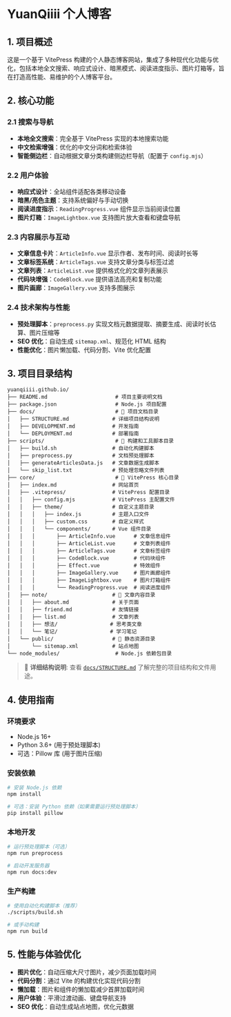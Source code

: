 # YuanQiiii 个人博客

## 1. 项目概述

这是一个基于 VitePress 构建的个人静态博客网站，集成了多种现代化功能与优化，包括本地全文搜索、响应式设计、暗黑模式、阅读进度指示、图片灯箱等，旨在打造高性能、易维护的个人博客平台。

## 2. 核心功能

### 2.1 搜索与导航
- **本地全文搜索**：完全基于 VitePress 实现的本地搜索功能
- **中文检索增强**：优化的中文分词和检索体验
- **智能侧边栏**：自动根据文章分类构建侧边栏导航（配置于 `config.mjs`）

### 2.2 用户体验
- **响应式设计**：全站组件适配各类移动设备
- **暗黑/亮色主题**：支持系统偏好与手动切换
- **阅读进度指示**：`ReadingProgress.vue` 组件显示当前阅读位置
- **图片灯箱**：`ImageLightbox.vue` 支持图片放大查看和键盘导航

### 2.3 内容展示与互动
- **文章信息卡片**：`ArticleInfo.vue` 显示作者、发布时间、阅读时长等
- **文章标签系统**：`ArticleTags.vue` 支持文章分类与标签过滤
- **文章列表**：`ArticleList.vue` 提供格式化的文章列表展示
- **代码块增强**：`CodeBlock.vue` 提供语法高亮和复制功能
- **图片画廊**：`ImageGallery.vue` 支持多图展示

### 2.4 技术架构与性能
- **预处理脚本**：`preprocess.py` 实现文档元数据提取、摘要生成、阅读时长估算、图片压缩等
- **SEO 优化**：自动生成 `sitemap.xml`、规范化 HTML 结构
- **性能优化**：图片懒加载、代码分割、Vite 优化配置

## 3. 项目目录结构

```
yuanqiiii.github.io/
├── README.md                      # 项目主要说明文档
├── package.json                   # Node.js 项目配置
├── docs/                          # 📁 项目文档目录
│   ├── STRUCTURE.md              # 详细项目结构说明
│   ├── DEVELOPMENT.md            # 开发指南
│   └── DEPLOYMENT.md             # 部署指南
├── scripts/                       # 📁 构建和工具脚本目录
│   ├── build.sh                  # 自动化构建脚本
│   ├── preprocess.py             # 文档预处理脚本
│   ├── generateArticlesData.js   # 文章数据生成脚本
│   └── skip_list.txt             # 预处理忽略文件列表
├── core/                          # 📁 VitePress 核心目录
│   ├── index.md                  # 网站首页
│   ├── .vitepress/               # VitePress 配置目录
│   │   ├── config.mjs            # VitePress 主配置文件
│   │   ├── theme/                # 自定义主题目录
│   │   │   ├── index.js          # 主题入口文件
│   │   │   ├── custom.css        # 自定义样式
│   │   │   └── components/       # Vue 组件目录
│   │   │       ├── ArticleInfo.vue      # 文章信息组件
│   │   │       ├── ArticleList.vue      # 文章列表组件
│   │   │       ├── ArticleTags.vue      # 文章标签组件
│   │   │       ├── CodeBlock.vue        # 代码块组件
│   │   │       ├── Effect.vue           # 特效组件
│   │   │       ├── ImageGallery.vue     # 图片画廊组件
│   │   │       ├── ImageLightbox.vue    # 图片灯箱组件
│   │   │       └── ReadingProgress.vue  # 阅读进度组件
│   ├── note/                     # 📁 文章内容目录
│   │   ├── about.md              # 关于页面
│   │   ├── friend.md             # 友情链接
│   │   ├── list.md               # 文章列表
│   │   ├── 想法/                 # 思考类文章
│   │   └── 笔记/                 # 学习笔记
│   └── public/                   # 📁 静态资源目录
│       └── sitemap.xml           # 站点地图
└── node_modules/                  # Node.js 依赖包目录
```

> 📖 **详细结构说明**: 查看 [`docs/STRUCTURE.md`](docs/STRUCTURE.md) 了解完整的项目结构和文件用途。

## 4. 使用指南

### 环境要求
- Node.js 16+
- Python 3.6+ (用于预处理脚本)
- 可选：Pillow 库 (用于图片压缩)

### 安装依赖
```bash
# 安装 Node.js 依赖
npm install

# 可选：安装 Python 依赖（如果需要运行预处理脚本）
pip install pillow
```

### 本地开发
```bash
# 运行预处理脚本（可选）
npm run preprocess

# 启动开发服务器
npm run docs:dev
```

### 生产构建
```bash
# 使用自动化构建脚本（推荐）
./scripts/build.sh

# 或手动构建
npm run build
```

## 5. 性能与体验优化

- **图片优化**：自动压缩大尺寸图片，减少页面加载时间
- **代码分割**：通过 Vite 的构建优化实现代码分割
- **懒加载**：图片和组件的懒加载减少首屏加载时间
- **用户体验**：平滑过渡动画、键盘导航支持
- **SEO 优化**：自动生成站点地图，优化元数据
